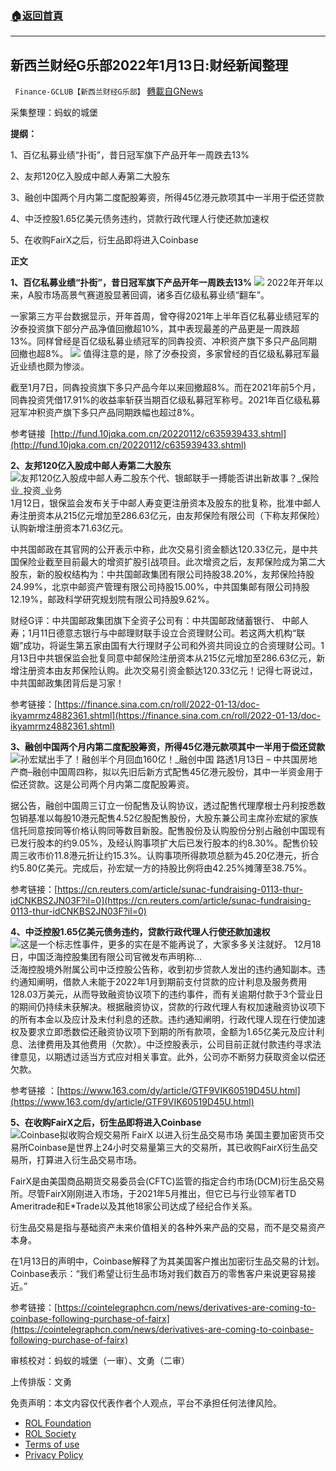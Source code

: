 ###  [:house:返回首頁](https://github.com/ourhimalayas/txt)
---


## 新西兰财经G乐部2022年1月13日:财经新闻整理
` Finance-GCLUB【新西兰财经G乐部】` [轉載自GNews](https://gnews.org/zh-hans/1855176/)

采集整理：蚂蚁的城堡

**提纲：**

1、百亿私募业绩“扑街”，昔日冠军旗下产品开年一周跌去13%

2、友邦120亿入股成中邮人寿第二大股东

3、融创中国两个月内第二度配股筹资，所得45亿港元款项其中一半用于偿还贷款

4、中泛控股1.65亿美元债务违约，贷款行政代理人行使还款加速权

5、在收购FairX之后，衍生品即将进入Coinbase

**正文**

**1、百亿私募业绩“扑街”，昔日冠军旗下产品开年一周跌去13%**
![](https://img.bq233.com/toutiao/upload/thumb/20220112/9a939e56da805392a7b0addf851690d6.jpg)
2022年开年以来，A股市场高景气赛道股显著回调，诸多百亿级私募业绩“翻车”。

一家第三方平台数据显示，开年首周，曾夺得2021年上半年百亿私募业绩冠军的汐泰投资旗下部分产品净值回撤超10%，其中表现最差的产品更是一周跌超13%。同样曾经是百亿级私募业绩冠军的同犇投资、冲积资产旗下多只产品同期回撤也超8%。
![](https://img.bq233.com/toutiao/upload/thumb/20220112/cd5eef0a671b5c4d855a80a65ddbf497.jpg)
值得注意的是，除了汐泰投资，多家曾经的百亿级私募冠军最近业绩也颇为惨淡。

截至1月7日，同犇投资旗下多只产品今年以来回撤超8%。而在2021年前5个月，同犇投资凭借17.91%的收益率斩获当期百亿级私募冠军称号。2021年百亿级私募冠军冲积资产旗下多只产品同期跌幅也超过8%。

参考链接  [http://fund.10jqka.com.cn/20220112/c635939433.shtml](http://fund.10jqka.com.cn/20220112/c635939433.shtml)

**2、友邦120亿入股成中邮人寿第二大股东**
![友邦120亿入股成中邮人寿二股东个代、银邮联手一搏能否讲出新故事？_保险业_投资_业务](https://p7.itc.cn/q_70/images03/20220113/38088bd245c247fc851d168ab3b997ad.png)
1月12日，银保监会发布关于中邮人寿变更注册资本及股东的批复称，批准中邮人寿注册资本从215亿元增加至286.63亿元，由友邦保险有限公司（下称友邦保险）认购新增注册资本71.63亿元。

中共国邮政在其官网的公开表示中称，此次交易引资金额达120.33亿元，是中共国保险业截至目前最大的增资扩股引战项目。此次增资之后，友邦保险成为第二大股东，新的股权结构为：中共国邮政集团有限公司持股38.20%，友邦保险持股24.99%，北京中邮资产管理有限公司持股15.00%，中共国集邮有限公司持股12.19%，邮政科学研究规划院有限公司持股9.62%。

财经G评：中共国邮政集团旗下全资子公司有：中共国邮政储蓄银行、 中邮人寿；1月11日德意志银行与中邮理财联手设立合资理财公司。若这两大机构“联姻”成功，将诞生第五家由国有大行理财子公司和外资共同设立的合资理财公司。1月13日中共银保监会批复同意中邮保险注册资本从215亿元增加至286.63亿元，新增注册资本由友邦保险认购。此次交易引资金额达120.33亿元！记得七哥说过，中共国邮政集团背后是习家！

参考链接：[https://finance.sina.com.cn/roll/2022-01-13/doc-ikyamrmz4882361.shtml](https://finance.sina.com.cn/roll/2022-01-13/doc-ikyamrmz4882361.shtml)

**3、融创中国两个月内第二度配股筹资，所得45亿港元款项其中一半用于偿还贷款**
![孙宏斌出手了！融创半个月回血160亿！_融创中国](https://p1.itc.cn/q_70/images03/20211115/c169bb017be0420fb16d344001aa20c4.png)
路透1月13日 – 中共国房地产商–融创中国周四称，拟以先旧后新方式配售45亿港元股份，其中一半资金用于偿还贷款。这是公司两个月内第二度配股筹资。

据公告，融创中国周三订立一份配售及认购协议，透过配售代理摩根士丹利按悉数包销基准以每股10港元配售4.52亿股配售股份，大股东兼公司主席孙宏斌的家族信托同意按同等价格认购同等数目新股。配售股份及认购股份分别占融创中国现有已发行股本的约9.05%，及经认购事项扩大后已发行股本的约8.30%。配售价较周三收市价11.8港元折让约15.3%。认购事项所得款项总额为45.20亿港元，折合约5.80亿美元。完成后，孙宏斌一方的持股比例将由42.25%摊薄至38.75%。

参考链接：[https://cn.reuters.com/article/sunac-fundraising-0113-thur-idCNKBS2JN03F?il=0](https://cn.reuters.com/article/sunac-fundraising-0113-thur-idCNKBS2JN03F?il=0)

**4、中泛控股1.65亿美元债务违约，贷款行政代理人行使还款加速权**
![这是一个标志性事件，更多的实在是不能再说了，大家多多关注就好。 12月18日，中国泛海控股集团有限公司官微发布声明称...](https://xqimg.imedao.com/17dd33976ea81483fee175ed.jpeg!800.jpg)
泛海控股境外附属公司中泛控股公告称，收到初步贷款人发出的违约通知副本。违约通知阐明，借款人未能于2022年1月到期前支付贷款的应计利息及服务费用128.03万美元，从而导致融资协议项下的违约事件，而有关逾期付款于3个营业日的期间仍持续未获解决。根据融资协议，贷款的行政代理人有权加速融资协议项下的所有本金以及应计及未付利息的还款。违约通知阐明，行政代理人现在行使加速权及要求立即悉数偿还融资协议项下到期的所有款项，金额为1.65亿美元及应计利息、法律费用及其他费用（欠款）。中泛控股表示，公司目前正就付款违约寻求法律意见，以期透过适当方式应对相关事宜。此外，公司亦不断努力获取资金以偿还欠款。

参考链接 ：[https://www.163.com/dy/article/GTF9VIK60519D45U.html](https://www.163.com/dy/article/GTF9VIK60519D45U.html)

**5、在收购FairX之后，衍生品即将进入Coinbase**
![Coinbase拟收购合规交易所 FairX 以进入衍生品交易市场](https://image.panewslab.com/upload/image/20220113/S8942eb3fafdc45b88eb0fe0a3a3e9e8c.png)
美国主要加密货币交易所Coinbase是世界上24小时交易量第三大的交易所，其已收购FairX衍生品交易所，打算进入衍生品交易市场。

FairX是由美国商品期货交易委员会(CFTC)监管的指定合约市场(DCM)衍生品交易所。尽管FairX刚刚进入市场，于2021年5月推出，但它已与行业领军者TD Ameritrade和E\*Trade以及其他18家公司达成了经纪合作关系。

衍生品交易是指与基础资产未来价值相关的各种外来产品的交易，而不是交易资产本身。

在1月13日的声明中，Coinbase解释了为其美国客户推出加密衍生品交易的计划。Coinbase表示：“我们希望让衍生品市场对我们数百万的零售客户来说更容易接近。”

参考链接：[https://cointelegraphcn.com/news/derivatives-are-coming-to-coinbase-following-purchase-of-fairx](https://cointelegraphcn.com/news/derivatives-are-coming-to-coinbase-following-purchase-of-fairx)

审核校对：蚂蚁的城堡（一审）、文勇（二审）

上传排版：文勇

 

免责声明：本文内容仅代表作者个人观点，平台不承担任何法律风险。

- [ROL Foundation](https://rolfoundation.org/)
- [ROL Society](https://rolsociety.org/)
- [Terms of use](https://gnews.org/terms-of-use-3/)
- [Privacy Policy](https://gnews.org/privacy-policy/)
